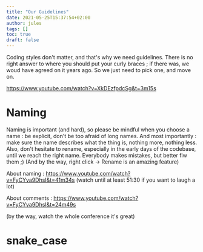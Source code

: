 ```yaml
---
title: "Our Guidelines"
date: 2021-05-25T15:37:54+02:00
author: jules
tags: []
toc: true
draft: false
---
```


Coding styles don't matter, and that's why we need guidelines. 
There is no right answer to where you should put your curly braces ; if there was, we woud have agreed on it years ago.
So we just need to pick one, and move on.

https://www.youtube.com/watch?v=XkDEzfpdcSg&t=3m15s

# Naming

Naming is important (and hard), so please be mindful when you choose a name : be explicit, don't be too afraid of long names. And most importantly : make sure the name describes what the thing is, nothing more, nothing less.
Also, don't hesitate to rename, especially in the early days of the codebase, until we reach the right name. Everybody makes mistakes, but better fiw them ;) (And by the way, right click -> Rename is an amazing feature)

About naming :
https://www.youtube.com/watch?v=FyCYva9DhsI&t=41m34s (watch until at least 51:30 if you want to laugh a lot)

About comments :
https://www.youtube.com/watch?v=FyCYva9DhsI&t=24m49s

(by the way, watch the whole conference it's great)

# snake_case